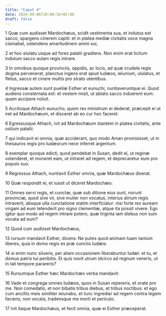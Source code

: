 ```yaml
---
title: "Caput 4"
date: 2024-09-06T20:00:52+02:00
draft: false
---
```



1 Quæ cum audisset Mardochæus, scidit vestimenta sua, et indutus est sacco, spargens cinerem capiti: et in platea mediæ civitatis voce magna clamabat, ostendens amaritudinem animi sui,

2 et hoc eiulatu usque ad fores palatii gradiens. Non enim erat licitum indutum sacco aulam regis intrare.

3 In omnibus quoque provinciis, oppidis, ac locis, ad quæ crudele regis dogma pervenerat, planctus ingens erat apud Iudæos, ieiunium, ululatus, et fletus, sacco et cinere multis pro strato utentibus.

4 Ingressæ autem sunt puellæ Esther et eunuchi, nuntiaveruntque ei. Quod audiens consternata est: et vestem misit, ut ablato sacco induerent eum: quam accipere noluit.

5 Accitoque Athach eunucho, quem rex ministrum ei dederat, præcepit ei ut iret ad Mardochæum, et disceret ab eo cur hoc faceret.

6 Egressusque Athach, ivit ad Mardochæum stantem in platea civitatis, ante ostium palatii:

7 qui indicavit ei omnia, quæ acciderant, quo modo Aman promisisset, ut in thesauros regis pro Iudæorum nece inferret argentum.

8 exemplar quoque edicti, quod pendebat in Susan, dedit ei, ut reginæ ostenderet, et moneret eam, ut intraret ad regem, et deprecaretur eum pro populo suo.

9 Regressus Athach, nuntiavit Esther omnia, quæ Mardochæus dixerat.

10 Quæ respondit ei, et iussit ut diceret Mardochæo:

11 Omnes servi regis, et cunctæ, quæ sub ditione eius sunt, norunt provinciæ, quod sive vir, sive mulier non vocatus, interius atrium regis intraverit, absque ulla cunctatione statim interficiatur: nisi forte rex auream virgam ad eum tetenderit pro signo clementiæ, atque ita possit vivere. Ego igitur quo modo ad regem intrare potero, quæ triginta iam diebus non sum vocata ad eum?

12 Quod cum audisset Mardochæus,

13 rursum mandavit Esther, dicens: Ne putes quod animam tuam tantum liberes, quia in domo regis es præ cunctis Iudæis:

14 si enim nunc silueris, per aliam occasionem liberabuntur Iudæi: et tu, et domus patris tui peribitis. Et quis novit utrum idcirco ad regnum veneris, ut in tali tempore parareris?

15 Rursumque Esther hæc Mardochæo verba mandavit:

16 Vade et congrega omnes Iudæos, quos in Susan repereris, et orate pro me. Non comedatis, et non bibatis tribus diebus, et tribus noctibus: et ego cum ancillis meis similiter ieiunabo, et tunc ingrediar ad regem contra legem faciens, non vocata, tradensque me morti et periculo.

17 Ivit itaque Mardochæus, et fecit omnia, quæ ei Esther præceperat.

